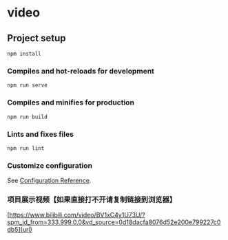 # video

## Project setup
```
npm install
```

### Compiles and hot-reloads for development
```
npm run serve
```

### Compiles and minifies for production
```
npm run build
```

### Lints and fixes files
```
npm run lint
```

### Customize configuration
See [Configuration Reference](https://cli.vuejs.org/config/).

### 项目展示视频【如果直接打不开请复制链接到浏览器】
[https://www.bilibili.com/video/BV1xC4y1U73U/?spm_id_from=333.999.0.0&vd_source=0d18dacfa8076d52e200e799227c0db5](url)
